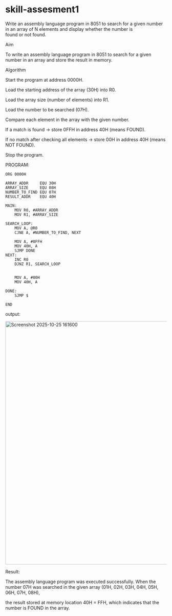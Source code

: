# skill-assesment1

Write an assembly language program in 8051 to search for a given number in an array of N elements and display whether the number is found or not found.

Aim

To write an assembly language program in 8051 to search for a given number in an array and store the result in memory.

Algorithm

Start the program at address 0000H.

Load the starting address of the array (30H) into R0.

Load the array size (number of elements) into R1.

Load the number to be searched (07H).

Compare each element in the array with the given number.

If a match is found → store 0FFH in address 40H (means FOUND).

If no match after checking all elements → store 00H in address 40H (means NOT FOUND).

Stop the program.

PROGRAM:
```
ORG 0000H

ARRAY_ADDR     EQU 30H      
ARRAY_SIZE     EQU 08H       
NUMBER_TO_FIND EQU 07H   
RESULT_ADDR    EQU 40H     

MAIN:
    MOV R0, #ARRAY_ADDR     
    MOV R1, #ARRAY_SIZE      

SEARCH_LOOP:
    MOV A, @R0               
    CJNE A, #NUMBER_TO_FIND, NEXT  

    MOV A, #0FFH             
    MOV 40H, A            
    SJMP DONE                
NEXT:
    INC R0                  
    DJNZ R1, SEARCH_LOOP     


    MOV A, #00H              
    MOV 40H, A

DONE:
    SJMP $

END
```

output:

<img width="1037" height="758" alt="Screenshot 2025-10-25 161600" src="https://github.com/user-attachments/assets/8e100df4-ea23-46b6-9a65-c4631b82b29e" />



Result:

The assembly language program was executed successfully.
When the number 07H was searched in the given array
(01H, 02H, 03H, 04H, 05H, 06H, 07H, 08H),

the result stored at memory location 40H = FFH,
which indicates that the number is FOUND in the array. 
